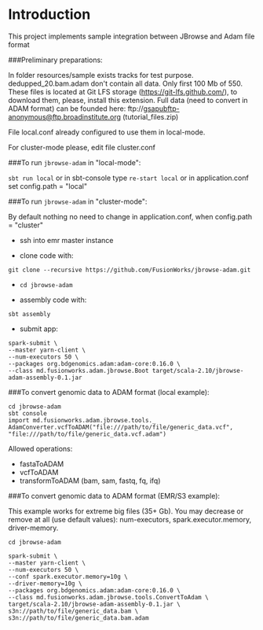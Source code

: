 # Introduction
This project implements sample integration between JBrowse and Adam file format

###Preliminary preparations:

In folder resources/sample exists tracks for test purpose. dedupped_20.bam.adam don't contain all data. Only first 100 Mb of 550. These files is located at Git LFS storage (https://git-lfs.github.com/), to download them, please, install this extension. Full data (need to convert in ADAM format) can be founded here: ftp://gsapubftp-anonymous@ftp.broadinstitute.org (tutorial_files.zip)

File local.conf already configured to use them in local-mode.

For cluster-mode please, edit file cluster.conf

###To run ``jbrowse-adam`` in "local-mode":

`sbt run local` or in sbt-console type `re-start local` or in application.conf set config.path = "local"

###To run ``jbrowse-adam`` in "cluster-mode":

By default nothing no need to change in application.conf, when config.path = "cluster"

* ssh into emr master instance

* clone code with:
```
git clone --recursive https://github.com/FusionWorks/jbrowse-adam.git
```

* ```cd jbrowse-adam```

* assembly code with:
```
sbt assembly
```

* submit app:
```
spark-submit \
--master yarn-client \
--num-executors 50 \
--packages org.bdgenomics.adam:adam-core:0.16.0 \
--class md.fusionworks.adam.jbrowse.Boot target/scala-2.10/jbrowse-adam-assembly-0.1.jar
```

###To convert genomic data to ADAM format (local example):
```
cd jbrowse-adam
sbt console
import md.fusionworks.adam.jbrowse.tools._
AdamConverter.vcfToADAM("file:///path/to/file/generic_data.vcf", "file:///path/to/file/generic_data.vcf.adam")
```

Allowed operations:
* fastaToADAM
* vcfToADAM
* transformToADAM (bam, sam, fastq, fq, ifq)

###To convert genomic data to ADAM format (EMR/S3 example):

This example works for extreme big files (35+ Gb). You may decrease or remove at all (use default values): num-executors, spark.executor.memory, driver-memory.

```
cd jbrowse-adam

spark-submit \
--master yarn-client \
--num-executors 50 \
--conf spark.executor.memory=10g \
--driver-memory=10g \
--packages org.bdgenomics.adam:adam-core:0.16.0 \
--class md.fusionworks.adam.jbrowse.tools.ConvertToAdam \
target/scala-2.10/jbrowse-adam-assembly-0.1.jar \
s3n://path/to/file/generic_data.bam \
s3n://path/to/file/generic_data.bam.adam
```